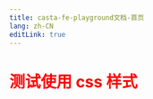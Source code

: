 ```yaml
---
title: casta-fe-playground文档-首页
lang: zh-CN
editLink: true
---
```


# <span class="title">测试使用 css 样式</span>

<style lang="scss">
.title{
  color: red;
}
  </style>
